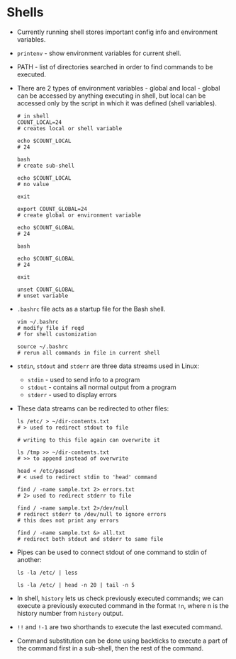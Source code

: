 # Shells

* Currently running shell stores important config info and environment variables.

* ```printenv``` - show environment variables for current shell.

* PATH - list of directories searched in order to find commands to be executed.

* There are 2 types of environment variables - global and local - global can be accessed by anything executing in shell, but local can be accessed only by the script in which it was defined (shell variables).

  ```shell
  # in shell
  COUNT_LOCAL=24
  # creates local or shell variable

  echo $COUNT_LOCAL
  # 24

  bash
  # create sub-shell
  
  echo $COUNT_LOCAL
  # no value

  exit

  export COUNT_GLOBAL=24
  # create global or environment variable

  echo $COUNT_GLOBAL
  # 24

  bash

  echo $COUNT_GLOBAL
  # 24

  exit

  unset COUNT_GLOBAL
  # unset variable
  ```

* ```.bashrc``` file acts as a startup file for the Bash shell.

  ```shell
  vim ~/.bashrc
  # modify file if reqd
  # for shell customization

  source ~/.bashrc
  # rerun all commands in file in current shell
  ```

* ```stdin```, ```stdout``` and ```stderr``` are three data streams used in Linux:

  * ```stdin``` - used to send info to a program
  * ```stdout``` - contains all normal output from a program
  * ```stderr``` - used to display errors

* These data streams can be redirected to other files:

  ```shell
  ls /etc/ > ~/dir-contents.txt
  # > used to redirect stdout to file

  # writing to this file again can overwrite it

  ls /tmp >> ~/dir-contents.txt
  # >> to append instead of overwrite

  head < /etc/passwd
  # < used to redirect stdin to 'head' command

  find / -name sample.txt 2> errors.txt
  # 2> used to redirect stderr to file

  find / -name sample.txt 2>/dev/null
  # redirect stderr to /dev/null to ignore errors
  # this does not print any errors

  find / -name sample.txt &> all.txt
  # redirect both stdout and stderr to same file
  ```

* Pipes can be used to connect stdout of one command to stdin of another:

  ```shell
  ls -la /etc/ | less

  ls -la /etc/ | head -n 20 | tail -n 5
  ```

* In shell, ```history``` lets us check previously executed commands; we can execute a previously executed command in the format ```!n```, where n is the history number from ```history``` output.

* ```!!``` and ```!-1``` are two shorthands to execute the last executed command.

* Command substitution can be done using backticks to execute a part of the command first in a sub-shell, then the rest of the command.
